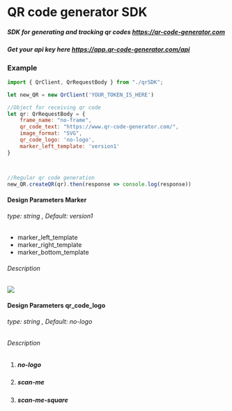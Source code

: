 # QR code generator SDK
##### SDK for generating and tracking qr codes https://qr-code-generator.com
##### Get your api key here https://app.qr-code-generator.com/api 

### Example
```javascript
import { QrClient, QrRequestBody } from "./qrSDK";

let new_QR = new QrClient('YOUR_TOKEN_IS_HERE')

//Object for receiving qr code
let qr: QrRequestBody = {
    frame_name: "no-frame",
    qr_code_text: "https://www.qr-code-generator.com/",
    image_format: "SVG",
    qr_code_logo: 'no-logo',
    marker_left_template: 'version1'
}



//Regular qr code generation
new_QR.createQR(qr).then(response => console.log(response))


```

#### Design Parameters Marker
###### type: string , Default: version1

- marker_left_template
- marker_right_template
- marker_bottom_template

###### Description
![](https://i.ibb.co/bbYQKBy/version-Pic.png)

#### Design Parameters qr_code_logo
###### type: string , Default:  no-logo
###### Description
1. ##### no-logo
2. #####  scan-me
3. ##### scan-me-square
